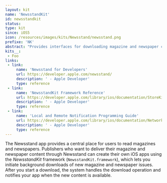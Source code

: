 ```yaml
---
layout: kit
name: 'NewsstandKit'
id: newsstandkit
status:
type: kit
since: iOS5
icon: /resources/images/kits/Newsstand/newsstand.png
prefixe: 'NK'
abstract: "Provides interfaces for downloading magazine and newspaper content in the background."
kits__:
 - Foo
links:
 - link:
     name: 'Newsstand for Developers'
     url: https://developer.apple.com/newsstand/
     description: ' - Apple Developer'
     type: reference
 - link:
     name: 'NewsstandKit Framework Reference'
     url: https://developer.apple.com/library/ios/documentation/StoreKit/Reference/NewsstandKit_Framework/index.html
     description: ' - Apple Developer'
     type: reference
 - link:
     name: 'Local and Remote Notification Programming Guide'
     url: https://developer.apple.com/library/ios/documentation/NetworkingInternet/Conceptual/RemoteNotificationsPG/Introduction.html
     description: ' - Apple Developer'
     type: reference
---
```


The Newsstand app provides a central place for users to read magazines and newspapers. Publishers who want to deliver their magazine and newspaper content through Newsstand can create their own iOS apps using the *NewsstandKit* framework (`NewsstandKit.framework`), which lets you initiate background downloads of new magazine and newspaper issues. After you start a download, the system handles the download operation and notifies your app when the new content is available.
